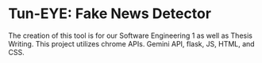 # Tun-EYE: Fake News Detector

The creation of this tool is for our Software Engineering 1 as well as Thesis Writing. This project utilizes chrome APIs. Gemini API, flask, JS, HTML, and CSS.